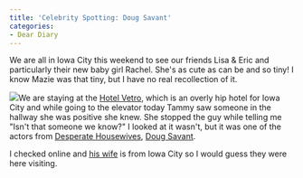 ```yaml
---
title: 'Celebrity Spotting: Doug Savant'
categories:
- Dear Diary
---
```


We are all in Iowa City this weekend to see our friends Lisa & Eric and particularly their new baby girl Rachel. She's as cute as can be and so tiny! I know Mazie was that tiny, but I have no real recollection of it.

[![](http://i.imdb.com/Photos/Events/3828/th-DougSavant_Grani_6421752_400.jpg)](http://www.imdb.com/name/nm0767443/)We are staying at the [Hotel Vetro](http://www.hotelvetro.com/), which is an overly hip hotel for Iowa City and while going to the elevator today Tammy saw someone in the hallway she was positive she knew. She stopped the guy while telling me "Isn't that someone we know?" I looked at it wasn't, but it was one of the actors from [Desperate Housewives](http://www.imdb.com/title/tt0410975/), [Doug Savant](http://www.imdb.com/name/nm0767443/).

I checked online and [his wife](http://www.tv.com/laura-leighton/person/6313/biography.html) is from Iowa City so I would guess they were here visiting.
